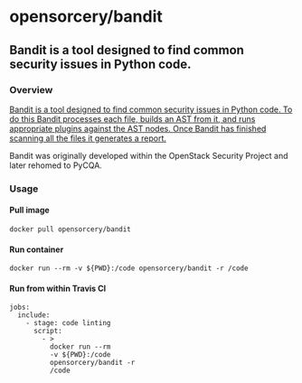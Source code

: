 # opensorcery/bandit
## Bandit is a tool designed to find common security issues in Python code.

### Overview

[Bandit is a tool designed to find common security issues in Python code. To do this Bandit processes each file, builds an AST from it, and runs appropriate plugins against the AST nodes. Once Bandit has finished scanning all the files it generates a report.](https://github.com/PyCQA/bandit#overview)

Bandit was originally developed within the OpenStack Security Project and later rehomed to PyCQA.

### Usage

#### Pull image

```
docker pull opensorcery/bandit
```

#### Run container

```
docker run --rm -v ${PWD}:/code opensorcery/bandit -r /code
```

#### Run from within Travis CI 

```
jobs:
  include:
    - stage: code linting
      script:
        - >
          docker run --rm
          -v ${PWD}:/code
          opensorcery/bandit -r
          /code
```
